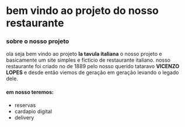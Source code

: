 #  bem vindo ao projeto do  nosso restaurante
 
### sobre o nosso projeto
ola seja bem vindo ao projeto __la tavula italiana__
o nosso projeto e basicamente um site simples e ficticio de restaurante italiano.
nosso restaurante foi criado no de 1889 pelo nosso querido tataravo **__VICENZO LOPES__**
e desde então viemos de geração em geração levando o legado dele.
#### **em nosso teremos:**
+ reservas 
+ cardapio digital
+ delivery